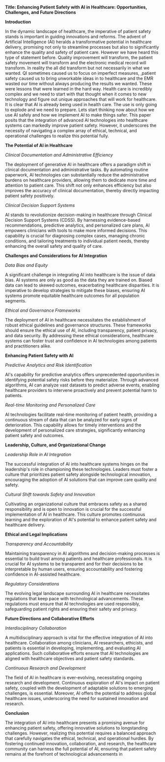 **Title: Enhancing Patient Safety with AI in Healthcare: Opportunities, Challenges, and Future Directions**

**Introduction**

In the dynamic landscape of healthcare, the imperative of patient safety stands is important in guiding innovations and reforms. The advent of Artificial Intelligence (AI) heralds a transformative potential in healthcare delivery, promising not only to streamline processes but also to significantly enhance the quality and safety of patient care. However we have heard this type of statement before. Quality improvement will transform, the patient safety movement will transform and the electronic medical record will transform. In reality the all did transform but not necessarily in what we wanted. QI sometimes caused us to focus on imperfect measures, ,patient safety caused us to bring unworkable ideas in to healthcare and the EMR wasted our time without always producing the results we wanted. These were lessons that were learned in the hard way. Health care is incredibly complex and we need to start with that thought when it comes to new technology and figure out unique approaches that will work for healthcare. It is clear that AI is already being used in health care. The use is only going to explode and we need to prepare. Lets start thinking now about how we use AI safely and how we implement AI to make things safer.  This paper posits that the integration of advanced AI technologies into healthcare systems can markedly improve patient safety. However, it underscores the necessity of navigating a complex array of ethical, technical, and operational challenges to realize this potential fully.

**The Potential of AI in Healthcare**

*Clinical Documentation and Administrative Efficiency*

The deployment of generative AI in healthcare offers a paradigm shift in clinical documentation and administrative tasks. By automating routine paperwork, AI technologies can substantially reduce the administrative burdens on healthcare providers, allowing them to dedicate more time and attention to patient care. This shift not only enhances efficiency but also improves the accuracy of clinical documentation, thereby directly impacting patient safety positively.

*Clinical Decision Support Systems*

AI stands to revolutionize decision-making in healthcare through Clinical Decision Support Systems (CDSS). By harnessing evidence-based recommendations, predictive analytics, and personalized care plans, AI empowers clinicians with tools to make more informed decisions. This capability is crucial for diagnosing complex cases, managing chronic conditions, and tailoring treatments to individual patient needs, thereby enhancing the overall safety and quality of care.

**Challenges and Considerations for AI Integration**

*Data Bias and Equity*

A significant challenge in integrating AI into healthcare is the issue of data bias. AI systems are only as good as the data they are trained on. Biased data can lead to skewed outcomes, exacerbating healthcare disparities. It is imperative to develop strategies to mitigate these biases, ensuring AI systems promote equitable healthcare outcomes for all population segments.

*Ethical and Governance Frameworks*

The deployment of AI in healthcare necessitates the establishment of robust ethical guidelines and governance structures. These frameworks should ensure the ethical use of AI, including transparency, patient privacy, and data security. By addressing these ethical considerations, healthcare systems can foster trust and confidence in AI technologies among patients and practitioners alike.

**Enhancing Patient Safety with AI**

*Predictive Analytics and Risk Identification*

AI's capability for predictive analytics offers unprecedented opportunities in identifying potential safety risks before they materialize. Through advanced algorithms, AI can analyze vast datasets to predict adverse events, enabling healthcare providers to intervene proactively and prevent potential harm to patients.

*Real-time Monitoring and Personalized Care*

AI technologies facilitate real-time monitoring of patient health, providing a continuous stream of data that can be analyzed for early signs of deterioration. This capability allows for timely interventions and the development of personalized care strategies, significantly enhancing patient safety and outcomes.

**Leadership, Culture, and Organizational Change**

*Leadership Role in AI Integration*

The successful integration of AI into healthcare systems hinges on the leadership's role in championing these technologies. Leaders must foster a culture that prioritizes patient safety alongside technological innovation, encouraging the adoption of AI solutions that can improve care quality and safety.

*Cultural Shift towards Safety and Innovation*

Cultivating an organizational culture that embraces safety as a shared responsibility and is open to innovation is crucial for the successful implementation of AI in healthcare. This culture promotes continuous learning and the exploration of AI's potential to enhance patient safety and healthcare delivery.

**Ethical and Legal Implications**

*Transparency and Accountability*

Maintaining transparency in AI algorithms and decision-making processes is essential to build trust among patients and healthcare professionals. It is crucial for AI systems to be transparent and for their decisions to be interpretable by human users, ensuring accountability and fostering confidence in AI-assisted healthcare.

*Regulatory Considerations*

The evolving legal landscape surrounding AI in healthcare necessitates regulations that keep pace with technological advancements. These regulations must ensure that AI technologies are used responsibly, safeguarding patient rights and ensuring their safety and privacy.

**Future Directions and Collaborative Efforts**

*Interdisciplinary Collaboration*

A multidisciplinary approach is vital for the effective integration of AI into healthcare. Collaboration among clinicians, AI researchers, ethicists, and patients is essential in developing, implementing, and evaluating AI applications. Such collaborative efforts ensure that AI technologies are aligned with healthcare objectives and patient safety standards.

*Continuous Research and Development*

The field of AI in healthcare is ever-evolving, necessitating ongoing research and development. Continuous exploration of AI's impact on patient safety, coupled with the development of adaptable solutions to emerging challenges, is essential. Moreover, AI offers the potential to address global healthcare issues, underscoring the need for sustained innovation and research.

**Conclusion**

The integration of AI into healthcare presents a promising avenue for enhancing patient safety, offering innovative solutions to longstanding challenges. However, realizing this potential requires a balanced approach that carefully navigates the ethical, technical, and operational hurdles. By fostering continued innovation, collaboration, and research, the healthcare community can harness the full potential of AI, ensuring that patient safety remains at the forefront of technological advancements in
